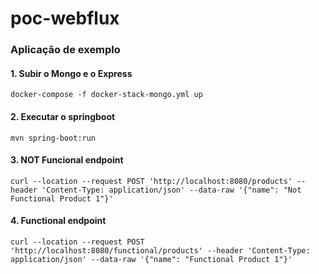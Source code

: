 # poc-webflux

### Aplicação de exemplo

#### 1. Subir o Mongo e o Express

```
docker-compose -f docker-stack-mongo.yml up
```

#### 2. Executar o springboot

```
mvn spring-boot:run
```

#### 3. NOT Funcional endpoint

```
curl --location --request POST 'http://localhost:8080/products' --header 'Content-Type: application/json' --data-raw '{"name": "Not Functional Product 1"}'
```

#### 4. Functional endpoint

```
curl --location --request POST 'http://localhost:8080/functional/products' --header 'Content-Type: application/json' --data-raw '{"name": "Functional Product 1"}'
```

